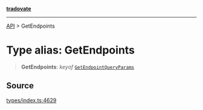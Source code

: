 [**tradovate**](../README.md)

***

[API](../API.md) > GetEndpoints

# Type alias: GetEndpoints

> **GetEndpoints**: *keyof* [`GetEndpointQueryParams`](type-alias.GetEndpointQueryParams.md)

## Source

[types/index.ts:4629](https://github.com/cgilly2fast/tradovate-typescript/blob/b1caea5/src/types/index.ts#L4629)
